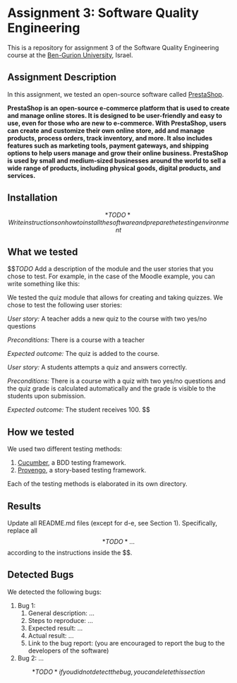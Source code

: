 # Assignment 3: Software Quality Engineering
This is a repository for assignment 3 of the Software Quality Engineering course at the [Ben-Gurion University](https://in.bgu.ac.il/), Israel.

## Assignment Description
In this assignment, we tested an open-source software called [PrestaShop](https://www.prestashop.com/en).

**PrestaShop is an open-source e-commerce platform that is used to create and manage online stores.
It is designed to be user-friendly and easy to use, even for those who are new to e-commerce. 
With PrestaShop, users can create and customize their own online store, add and manage products,
process orders, track inventory, and more. It also includes features such as marketing tools,
payment gateways, and shipping options to help users manage and grow their online business. 
PrestaShop is used by small and medium-sized businesses around the world to sell a wide range of products,
including physical goods, digital products, and services.**

## Installation
$$*TODO* Write instructions on how to install the software and prepare the testing environment$$

## What we tested
$$*TODO* Add a description of the module and the user stories that you chose to test.
For example, in the case of the Moodle example, you can write something like this:

We tested the quiz module that allows for creating and taking quizzes. We chose to test the following user stories: 

*User story:* A teacher adds a new quiz to the course with two yes/no questions

*Preconditions:* There is a course with a teacher

*Expected outcome:* The quiz is added to the course.

*User story:* A students attempts a quiz and answers correctly.

*Preconditions:* There is a course with a quiz with two yes/no questions and the quiz grade is calculated automatically and the grade is visible to the students upon submission.

*Expected outcome:* The student receives 100.
$$

## How we tested
We used two different testing methods:
1. [Cucumber](https://cucumber.io/), a BDD testing framework.
2. [Provengo](https://provengo.tech/), a story-based testing framework.

Each of the testing methods is elaborated in its own directory. 

## Results
Update all README.md files (except for d-e, see Section 1). Specifically, replace all $$*TODO*…$$ according to the instructions inside the $$.

## Detected Bugs
We detected the following bugs:

1. Bug 1: 
   1. General description: ...
   2. Steps to reproduce: ...
   3. Expected result: ...
   4. Actual result: ...
   5. Link to the bug report: (you are encouraged to report the bug to the developers of the software)
2. Bug 2: ...

$$*TODO* if you did not detect the bug, you can delete this section$$  
